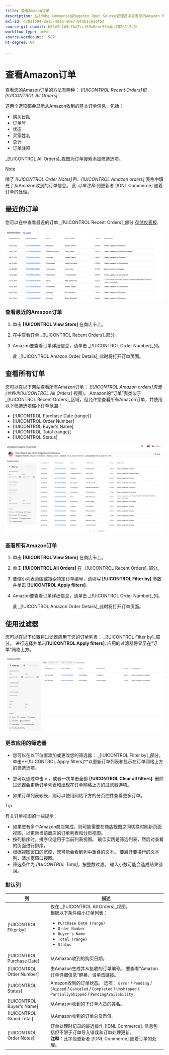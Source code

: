```yaml
---
title: 查看Amazon订单
description: 在Adobe Commerce或Magento Open Source管理员中查看您的Amazon Marketplace订单。
exl-id: d7811604-8e15-4d1a-a0e7-9fa61c61ef5d
source-git-commit: b63e2cfb9c7ba7cc169a6eec954abe782d112c6f
workflow-type: tm+mt
source-wordcount: '587'
ht-degree: 0%

---
```


# 查看Amazon订单

查看您的Amazon订单的方法有两种： _[!UICONTROL Recent Orders]_和_[!UICONTROL All Orders]_.

这两个选项都会显示从Amazon收到的基本订单信息，包括：

- 购买日期
- 订单号
- 状态
- 买家姓名
- 总计
- 订单注释

_[!UICONTROL All Orders]_视图为订单搜索添加筛选选项。

>[!NOTE]
>
>除了 _[!UICONTROL Order Notes]_列，_[!UICONTROL Amazon orders]_ 表格中填充了从Amazon收到的订单信息。 此 _订单注释_ 列更新者 [!DNL Commerce] 随着订单的处理。

## 最近的订单

您可以在中查看最近的订单 _[!UICONTROL Recent Orders]_部分 [存储仪表板](./amazon-store-dashboard.md).

![最近的订单](assets/amazon-recent-orders-imported.png)

### 查看最近的Amazon订单

1. 单击 **[!UICONTROL View Store]** 在商店卡上。

1. 在中查看订单 _[!UICONTROL Recent Orders]_部分。

1. Amazon要查看订单详细信息，请单击 _[!UICONTROL Order Number]_列。

   此 _[!UICONTROL Amazon Order Details]_此时将打开订单页面。

## 查看所有订单

您可以在以下网站查看所有Amazon订单： _[!UICONTROL Amazon orders]_页面(也称为_[!UICONTROL All Orders]_ 视图)。 Amazon的“订单”表类似于 _[!UICONTROL Recent Orders]_区域，但允许您查看所有Amazon订单，并使用以下筛选选项缩小订单范围：

- [!UICONTROL Purchase Date (range)]
- [!UICONTROL Order Number]
- [!UICONTROL Buyer's Name]
- [!UICONTROL Total (range)]
- [!UICONTROL Status]

![Amazon订单](assets/amazon-orders-list-all.png)

### 查看所有Amazon订单

1. 单击 **[!UICONTROL View Store]** 在商店卡上。

1. 单击 **[!UICONTROL All Orders]** 在 _[!UICONTROL Recent Orders]_部分。

1. 要缩小列表范围或搜索特定订单编号，请填写 **[!UICONTROL Filter by]** 参数并单击 **[!UICONTROL Apply filters]**.

1. Amazon要查看订单详细信息，请单击 _[!UICONTROL Order Number]_列。

   此 _[!UICONTROL Amazon Order Details]_此时将打开订单页面。

## 使用过滤器

您可以在以下位置将过滤器应用于您的订单列表： _[!UICONTROL Filter by]_部分。 进行选择并单击&#x200B;**[!UICONTROL Apply filters]**. 应用的过滤器将显示在“订单”网格上方。

![用于查看Amazon订单的筛选器](assets/amazon-orders-filter-view.png)

### 更改应用的筛选器

- 您可以在以下位置添加或更改您的筛选器： _[!UICONTROL Filter by]_部分。 单击&#x200B;**[!UICONTROL Apply filters]**以更新订单列表和显示在订单网格上方的筛选选项。

- 您可以通过单击 `x` ，或者一次单击全部 **[!UICONTROL Clear all filters]**. 删除过滤器会更新订单列表和出现在订单网格上方的过滤器选项。

- 如果订单列表较长，则可以使用网格下方的分页控件查看更多订单。

>[!TIP]
>
>有关订单视图的一些提示：
>
>- 如果您有多个Amazon商店集成，则可能需要在商店视图之间切换时刷新页面视图，以更新当前商店的订单列表和分页视图。
>- 按列排序时，排序仅适用于当前列表视图。 最佳实践是筛选列表，然后对查看的页面进行排序。
>- 根据视图窗口的宽度，您可能会看到列中重叠的文本。 要展开要换行的文本列，请加宽窗口视图。
>- 筛选条件为 _[!UICONTROL Total]_，按整数过滤。 输入小数可能会造成结果错误。


### 默认列

| 列 | 描述 |
|---|---|
| [!UICONTROL Filter by] | 仅在 _[!UICONTROL All Orders]_视图。<br>根据以下条件缩小订单列表：<ul><li>`Purchase Date (range)`</li><li>`Order Number`</li><li>`Buyer's Name`</li><li>`Total (range)`</li><li>`Status`</li></ul> |
| [!UICONTROL Purchase Date] | 从Amazon收到的购买日期。 |
| [!UICONTROL Order Number] | 由Amazon生成并从接收的订单编号。 要查看“Amazon订单详细信息”屏幕，请单击链接。 |
| [!UICONTROL Status] | Amazon收到的订单状态。 选项： `Error` / `Pending` / `Shipped` / `Canceled` / `Completed` / `Unshipped` / `PartiallyShipped` / `PendingAvailability` |
| [!UICONTROL Buyer's Name] | 从Amazon收到的下订单人员的姓名。 |
| [!UICONTROL Grand Total] | 从Amazon收到的订单总货币值。 |
| [!UICONTROL Order Notes] | 订单处理时记录的最近操作 [!DNL Commerce]. 信息包括但不限于订单导入错误和订单处理更新。<br>**注释**：此字段更新者 [!DNL Commerce] 随着订单的处理。 |
